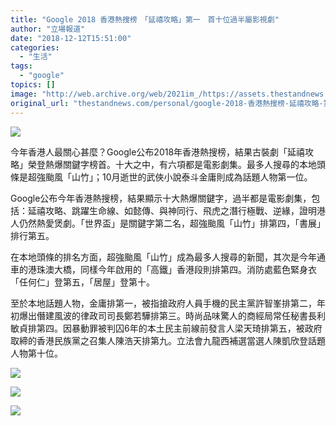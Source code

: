 ```yaml
---
title: "Google 2018 香港熱搜榜　「延禧攻略」第一　首十位過半屬影視劇"
author: "立場報道"
date: "2018-12-12T15:51:00"
categories:
  - "生活"
tags:
  - "google"
topics: []
image: "http://web.archive.org/web/2021im_/https://assets.thestandnews.com/media/photos/trend10-01_n3z3i.png"
original_url: "thestandnews.com/personal/google-2018-香港熱搜榜-延禧攻略-第一-首十位過半屬影視劇"
---
```

![](http://web.archive.org/web/2021im_/https://assets.thestandnews.com/media/photos/trend10-01_n3z3i.png)

今年香港人最關心甚麼？Google公布2018年香港熱搜榜，結果古裝劇「延禧攻略」榮登熱爆關鍵字榜首。十大之中，有六項都是電影劇集。最多人搜尋的本地頭條是超強颱風「山竹」；10月逝世的武俠小說泰斗金庸則成為話題人物第一位。

Google公布今年香港熱搜榜，結果顯示十大熱爆關鍵字，過半都是電影劇集，包括：延禧攻略、跳躍生命線、如懿傳、與神同行、飛虎之潛行極戰、逆緣，證明港人仍然熱愛煲劇。「世界盃」是關鍵字第二名，超強颱風「山竹」排第四，「書展」排行第五。

在本地頭條的排名方面，超強颱風「山竹」成為最多人搜尋的新聞，其次是今年通車的港珠澳大橋，同樣今年啟用的「高鐵」香港段則排第四。消防處藍色緊身衣「任何仁」登第五，「居屋」登第十。

至於本地話題人物，金庸排第一，被指搶政府人員手機的民主黨許智峯排第二，年初爆出僭建風波的律政司司長鄭若驊排第三。時尚品味驚人的商經局常任秘書長利敏貞排第四。因暴動罪被判囚6年的本土民主前線前發言人梁天琦排第五，被政府取締的香港民族黨之召集人陳浩天排第九。立法會九龍西補選當選人陳凱欣登話題人物第十位。

![](http://web.archive.org/web/2021im_/https://assets.thestandnews.com/media/photos/E69CAAE591BDE5908D_Gi2yK.png)

![](http://web.archive.org/web/2021im_/https://assets.thestandnews.com/media/photos/E69CAAE591BDE5908D_qFFtF.png)

![](http://web.archive.org/web/2021im_/https://assets.thestandnews.com/media/photos/E69CAAE591BDE5908D_DZK1U.png)